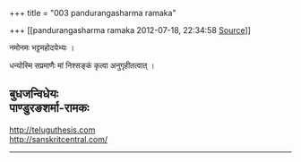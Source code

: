 +++
title = "003 pandurangasharma ramaka"

+++
[[pandurangasharma ramaka	2012-07-18, 22:34:58 [Source](https://groups.google.com/g/bvparishat/c/jlR_U6OSqeU)]]



 नमोनमः भट्टमहोदयेभ्यः ।  
  
  
धन्योस्मि सप्रमाणैः मां निश्सङ्कं कृत्वा अनुगृहीतत्वात् ।

  
  
  
बुधजन्विधेयः  
पाण्डुरङशर्मा-रामकः  
------------------------------------------------------------------------------------  
<http://teluguthesis.com>  
<http://sanskritcentral.com/>  

----------------------------------------------------------

